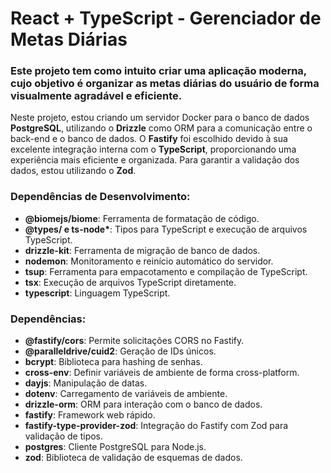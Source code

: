 <h1> React + TypeScript - Gerenciador de Metas Diárias </h1>

<h3>Este projeto tem como intuito criar uma aplicação moderna, cujo objetivo é organizar as metas diárias do usuário de forma visualmente agradável e eficiente.</h3>

<p>Neste projeto, estou criando um servidor Docker para o banco de dados <strong>PostgreSQL</strong>, utilizando o <strong>Drizzle</strong> como ORM para a comunicação entre o back-end e o banco de dados. O <strong>Fastify</strong> foi escolhido devido à sua excelente integração interna com o <strong>TypeScript</strong>, proporcionando uma experiência mais eficiente e organizada. Para garantir a validação dos dados, estou utilizando o <strong>Zod</strong>.</p>

<h3>Dependências de Desenvolvimento:</h3>
<ul>
  <li><strong>@biomejs/biome</strong>: Ferramenta de formatação de código.</li>
  <li><strong>@types/ e ts-node*</strong>: Tipos para TypeScript e execução de arquivos TypeScript.</li>
  <li><strong>drizzle-kit</strong>: Ferramenta de migração de banco de dados.</li>
  <li><strong>nodemon</strong>: Monitoramento e reinício automático do servidor.</li>
  <li><strong>tsup</strong>: Ferramenta para empacotamento e compilação de TypeScript.</li>
  <li><strong>tsx</strong>: Execução de arquivos TypeScript diretamente.</li>
  <li><strong>typescript</strong>: Linguagem TypeScript.</li>
</ul>

<h3>Dependências:</h3>
<ul>
  <li><strong>@fastify/cors</strong>: Permite solicitações CORS no Fastify.</li>
  <li><strong>@paralleldrive/cuid2</strong>: Geração de IDs únicos.</li>
  <li><strong>bcrypt</strong>: Biblioteca para hashing de senhas.</li>
  <li><strong>cross-env</strong>: Definir variáveis de ambiente de forma cross-platform.</li>
  <li><strong>dayjs</strong>: Manipulação de datas.</li>
  <li><strong>dotenv</strong>: Carregamento de variáveis de ambiente.</li>
  <li><strong>drizzle-orm</strong>: ORM para interação com o banco de dados.</li>
  <li><strong>fastify</strong>: Framework web rápido.</li>
  <li><strong>fastify-type-provider-zod</strong>: Integração do Fastify com Zod para validação de tipos.</li>
  <li><strong>postgres</strong>: Cliente PostgreSQL para Node.js.</li>
  <li><strong>zod</strong>: Biblioteca de validação de esquemas de dados.</li>
</ul>

